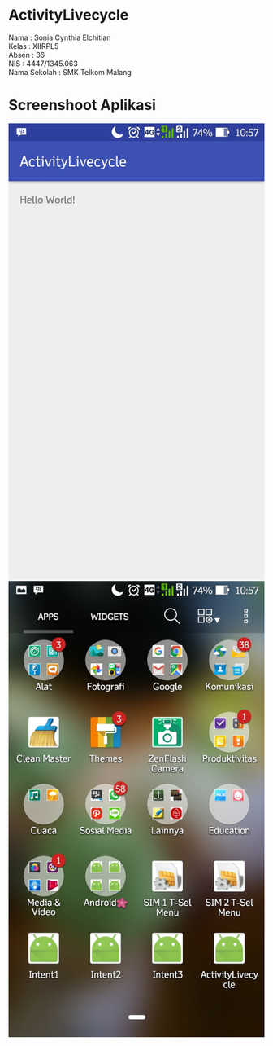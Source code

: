 # ActivityLivecycle

Nama : Sonia Cynthia Elchitian  <br>
Kelas : XIIRPL5 <br>
Absen : 36 <br>
NIS : 4447/1345.063 <br> 
Nama Sekolah : SMK Telkom Malang <br>

# Screenshoot Aplikasi
![Screenshot_2016-10-07-10-57-52](https://github.com/Soniacyn/ActivityLivecycle/blob/master/Screenshot_2016-10-07-10-57-52.jpg)
![Screenshot_2016-10-07-10-57-55](https://github.com/Soniacyn/ActivityLivecycle/blob/master/Screenshot_2016-10-07-10-57-55.jpg)
